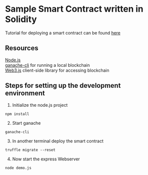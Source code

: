 # Sample Smart Contract written in Solidity

Tutorial for deploying a smart contract can be found [here](https://steemit.com/utopian-io/@igormuba/part-12-ethereum-solidity-using-truffle-ganache-and-zeppelin-to-deploy-pt-12)

## Resources
[Node.js](https://nodejs.org/en/)   
[ganache-cli](https://github.com/trufflesuite/ganache-cli) for running a local blockchain   
[Web3.js](https://web3js.readthedocs.io/en/1.0/) client-side library for accessing blockchain


## Steps for setting up the development environment

1. Initialize the node.js project
```
npm install
```

2. Start ganache
```
ganache-cli
```

3. In another terminal deploy the smart contract
```
truffle migrate --reset
```

4. Now start the express Webserver
```
node demo.js
```
